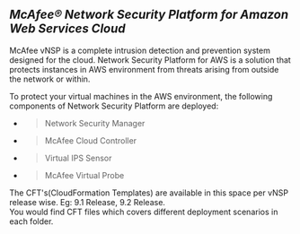 ## *McAfee® Network Security Platform for Amazon Web Services Cloud*

McAfee vNSP is a complete intrusion detection and prevention system designed for the cloud. Network Security Platform for AWS is a solution that protects instances in AWS environment from threats arising from outside the network or within.

To protect your virtual machines in the AWS environment, the following components of Network
Security Platform are deployed:

- > Network Security Manager
- > McAfee Cloud Controller
- > Virtual IPS Sensor
- > McAfee Virtual Probe

The CFT's(CloudFormation Templates) are available in this space per vNSP release wise. Eg: 9.1 Release, 9.2 Release.<br />
You would find CFT files which covers different deployment scenarios in each folder.
